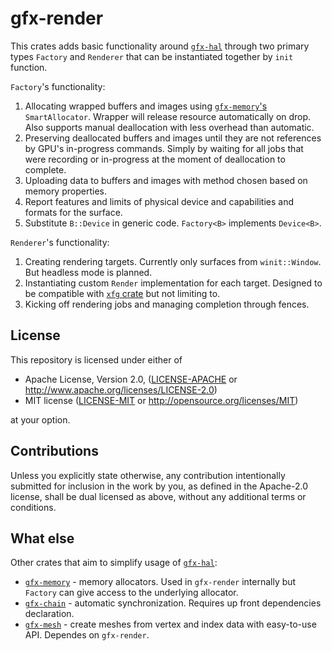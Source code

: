 # gfx-render

This crates adds basic functionality around [`gfx-hal`](https://github.com/gfx-rs/gfx) through two primary types `Factory` and `Renderer` that can be instantiated together by `init` function.

`Factory`'s functionality:
1. Allocating wrapped buffers and images using [`gfx-memory`'s](https://github.com/gfx-rs/gfx-memory) `SmartAllocator`.
  Wrapper will release resource automatically on drop.
  Also supports manual deallocation with less overhead than automatic.
1. Preserving deallocated buffers and images until they are not references by GPU's in-progress commands.
  Simply by waiting for all jobs that were recording or in-progress at the moment of deallocation to complete.
1. Uploading data to buffers and images with method chosen based on memory properties.
1. Report features and limits of physical device and capabilities and formats for the surface.
1. Substitute `B::Device` in generic code. `Factory<B>` implements `Device<B>`.

`Renderer`'s functionality:
1. Creating rendering targets. Currently only surfaces from `winit::Window`. But headless mode is planned.
1. Instantiating custom `Render` implementation for each target. Designed to be compatible with [`xfg` crate](https://github.com/omni-viral/xfg-rs) but not limiting to.
1. Kicking off rendering jobs and managing completion through fences.

## License

[license]: #license

This repository is licensed under either of

* Apache License, Version 2.0, ([LICENSE-APACHE](LICENSE-APACHE) or http://www.apache.org/licenses/LICENSE-2.0)
* MIT license ([LICENSE-MIT](LICENSE-MIT) or http://opensource.org/licenses/MIT)

at your option.

## Contributions

Unless you explicitly state otherwise, any contribution intentionally submitted for inclusion in the work by you, as defined in the Apache-2.0 license, shall be dual licensed as above, without any additional terms or conditions.

## What else

Other crates that aim to simplify usage of [`gfx-hal`](https://github.com/gfx-rs/gfx):
* [`gfx-memory`](https://github.com/gfx-rs/gfx-memory) - memory allocators. Used in `gfx-render` internally but `Factory` can give access to the underlying allocator.
* [`gfx-chain`](https://github.com/omni-viral/gfx-chain) - automatic synchronization. Requires up front dependencies declaration.
* [`gfx-mesh`](https://github.com/omni-viral/gfx-mesh) - create meshes from vertex and index data with easy-to-use API. Dependes on `gfx-render`.

